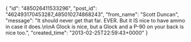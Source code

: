  {
   "id": "485026411533296",
   "post_id": "462493170453287_485010274868243",
   "from_name": "Scott Duncan",
   "message": "It should never get that far. EVER. But it IS nice to have ammo in case it does.\n\nA Glock is nice, but a Glock and a P-90 on your back is nice too.",
   "created_time": "2013-02-25T22:59:43+0000"
 }
